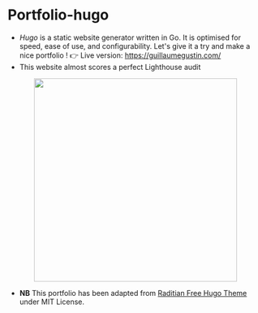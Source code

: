 # Portfolio-hugo
* *Hugo* is a static website generator written in Go. It is optimised for speed, ease of use, and configurability. Let's give it a try and make a nice portfolio ! 👉 Live version: https://guillaumegustin.com/ 
* This website almost scores a perfect Lighthouse audit 

<div style="text-align:center;margin:1em;">
  <img src="https://i.imgur.com/m7GjCqn.png" style="width:400px">
</div>

* __NB__ This portfolio has been adapted from [Raditian Free Hugo Theme](https://github.com/radity/raditian-free-hugo-theme/blob/master/LICENSE) under MIT License.
